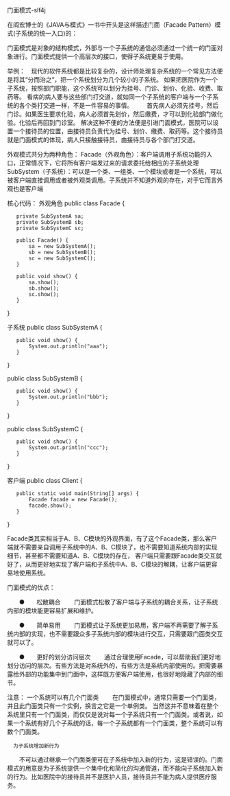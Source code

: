 门面模式-slf4j

在阎宏博士的《JAVA与模式》一书中开头是这样描述门面（Facade Pattern）模式(子系统的统一入口)的：

门面模式是对象的结构模式，外部与一个子系统的通信必须通过一个统一的门面对象进行。门面模式提供一个高层次的接口，使得子系统更易于使用。

举例：　现代的软件系统都是比较复杂的，设计师处理复杂系统的一个常见方法便是将其“分而治之”，把一个系统划分为几个较小的子系统。
      如果把医院作为一个子系统，按照部门职能，这个系统可以划分为挂号、门诊、划价、化验、收费、取药等。
      看病的病人要与这些部门打交道，就如同一个子系统的客户端与一个子系统的各个类打交道一样，不是一件容易的事情。
   　　首先病人必须先挂号，然后门诊。如果医生要求化验，病人必须首先划价，然后缴费，才可以到化验部门做化验。化验后再回到门诊室。
      解决这种不便的方法便是引进门面模式，医院可以设置一个接待员的位置，由接待员负责代为挂号、划价、缴费、取药等。这个接待员就是门面模式的体现，病人只接触接待员，由接待员与各个部门打交道。

外观模式共分为两种角色：
   Facade（外观角色）：客户端调用子系统功能的入口，正常情况下，它将所有客户端发过来的请求委托给相应的子系统处理
   SubSystem（子系统）：可以是一个类、一组类、一个模块或者是一个系统，可以被客户端直接调用或者被外观类调用。子系统并不知道外观的存在，对于它而言外观也是客户端
   
 核心代码：
   外观角色
   public class Facade {
   
       private SubSystemA sa;
       private SubSystemB sb;
       private SubSystemC sc;
   
       public Facade() {
           sa = new SubSystemA();
           sb = new SubSystemB();
           sc = new SubSystemC();
       }
   
       public void show() {
           sa.show();
           sb.show();
           sc.show();
       }
   }
   
   子系统
   public class SubSystemA {
   
       public void show() {
           System.out.println("aaa");
       }
   }
   
   public class SubSystemB {
   
       public void show() {
           System.out.println("bbb");
       }
   }
   
   public class SubSystemC {
   
       public void show() {
           System.out.println("ccc");
       }
   }
   
   客户端
   public class Client {
   
       public static void main(String[] args) {
           Facade facade = new Facade();
           facade.show();
       }
   }

Facade类其实相当于A、B、C模块的外观界面，有了这个Facade类，那么客户端就不需要亲自调用子系统中的A、B、C模块了，也不需要知道系统内部的实现细节，甚至都不需要知道A、B、C模块的存在，
客户端只需要跟Facade类交互就好了，从而更好地实现了客户端和子系统中A、B、C模块的解耦，让客户端更容易地使用系统。

门面模式的优点：

　　●　　松散耦合
　　门面模式松散了客户端与子系统的耦合关系，让子系统内部的模块能更容易扩展和维护。

　　●　　简单易用
　　门面模式让子系统更加易用，客户端不再需要了解子系统内部的实现，也不需要跟众多子系统内部的模块进行交互，只需要跟门面类交互就可以了。

　　●　　更好的划分访问层次
　　通过合理使用Facade，可以帮助我们更好地划分访问的层次。有些方法是对系统外的，有些方法是系统内部使用的。把需要暴露给外部的功能集中到门面中，这样既方便客户端使用，也很好地隐藏了内部的细节。

注意：
      一个系统可以有几个门面类
   　　在门面模式中，通常只需要一个门面类，并且此门面类只有一个实例，换言之它是一个单例类。
      当然这并不意味着在整个系统里只有一个门面类，而仅仅是说对每一个子系统只有一个门面类。或者说，如果一个系统有好几个子系统的话，每一个子系统都有一个门面类，整个系统可以有数个门面类。
      
      
      为子系统增加新行为
   　　不可以通过继承一个门面类便可在子系统中加入新的行为，这是错误的。门面模式的用意是为子系统提供一个集中化和简化的沟通管道，而不能向子系统加入新的行为。比如医院中的接待员并不是医护人员，接待员并不能为病人提供医疗服务。


